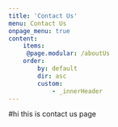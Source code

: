 ```yaml
---
title: 'Contact Us'
menu: Contact Us
onpage_menu: true
content:
    items:
     @page.modular: /aboutUs
    order:
        by: default
        dir: asc
        custom:
            - _innerHeader
---
```

#hi this is contact us page